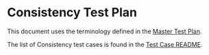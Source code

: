 # Consistency Test Plan

This document uses the terminology defined in the [Master Test Plan].

The list of Consistency test cases is found in the [Test Case README].


[Master Test Plan]:             ../MasterTestPlan.md
[Test Case README]:             ../README.md

